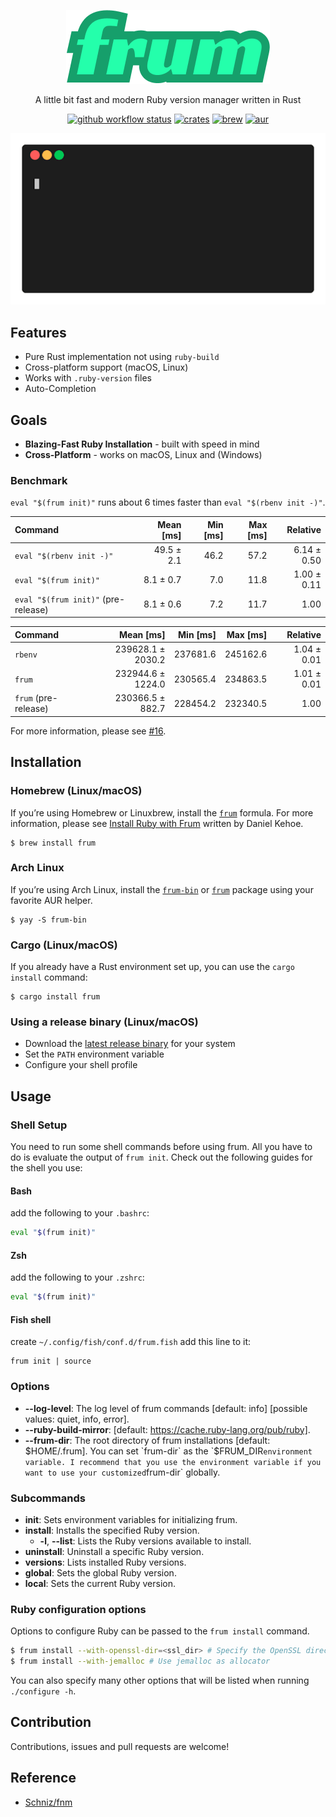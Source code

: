 <div align="center">

![frum](./resources/logo.png)

A little bit fast and modern Ruby version manager written in Rust

[![github workflow status](https://img.shields.io/github/workflow/status/TaKO8Ki/frum/CI/main)](https://github.com/TaKO8Ki/frum/actions) [![crates](https://img.shields.io/crates/v/frum.svg?logo=rust)](https://crates.io/crates/frum) [![brew](https://img.shields.io/homebrew/v/frum?color=blue)](https://formulae.brew.sh/formula/frum) [![aur](https://img.shields.io/aur/version/frum-bin?color=yellow)](https://aur.archlinux.org/packages/frum-bin)

![usage](./resources/frum.gif)

</div>

## Features

- Pure Rust implementation not using `ruby-build`
- Cross-platform support (macOS, Linux)
- Works with `.ruby-version` files
- Auto-Completion

## Goals

- **Blazing-Fast Ruby Installation** - built with speed in mind
- **Cross-Platform** - works on macOS, Linux and (Windows)

### Benchmark

`eval "$(frum init)"` runs about 6 times faster than `eval "$(rbenv init -)"`.

| Command | Mean [ms] | Min [ms] | Max [ms] | Relative |
|:---|---:|---:|---:|---:|
| `eval "$(rbenv init -)"` | 49.5 ± 2.1 | 46.2 | 57.2 | 6.14 ± 0.50 |
| `eval "$(frum init)"` | 8.1 ± 0.7 | 7.0 | 11.8 | 1.00 ± 0.11 |
| `eval "$(frum init)"` (pre-release) | 8.1 ± 0.6 | 7.2 | 11.7 | 1.00 |

| Command | Mean [ms] | Min [ms] | Max [ms] | Relative |
|:---|---:|---:|---:|---:|
| `rbenv` | 239628.1 ± 2030.2 | 237681.6 | 245162.6 | 1.04 ± 0.01 |
| `frum` | 232944.6 ± 1224.0 | 230565.4 | 234863.5 | 1.01 ± 0.01 |
| `frum` (pre-release) | 230366.5 ± 882.7 | 228454.2 | 232340.5 | 1.00 |

For more information, please see [#16](https://github.com/TaKO8Ki/frum/pull/16).

## Installation

### Homebrew (Linux/macOS)

If you’re using Homebrew or Linuxbrew, install the [`frum`](https://formulae.brew.sh/formula/frum) formula. For more information, please see [Install Ruby with Frum](https://mac.install.guide/ruby/14.html) written by Daniel Kehoe.

```
$ brew install frum
```

### Arch Linux

If you’re using Arch Linux, install the [`frum-bin`](https://aur.archlinux.org/packages/frum-bin) or [`frum`](https://aur.archlinux.org/packages/frum) package using your favorite AUR helper.

```
$ yay -S frum-bin
```

### Cargo (Linux/macOS)

If you already have a Rust environment set up, you can use the `cargo install` command:

```
$ cargo install frum
```

### Using a release binary (Linux/macOS)

- Download the [latest release binary](https://github.com/TaKO8Ki/frum/releases) for your system
- Set the `PATH` environment variable
- Configure your shell profile

## Usage

### Shell Setup

You need to run some shell commands before using frum. All you have to do is evaluate the output of `frum init`. Check out the following guides for the shell you use:

#### Bash

add the following to your `.bashrc`:

```bash
eval "$(frum init)"
```

#### Zsh

add the following to your `.zshrc`:

```zsh
eval "$(frum init)"
```

#### Fish shell

create `~/.config/fish/conf.d/frum.fish` add this line to it:

```fish
frum init | source
```

### Options

- **--log-level**: The log level of frum commands [default: info] [possible values: quiet, info, error].
- **--ruby-build-mirror**: [default: https://cache.ruby-lang.org/pub/ruby].
- **--frum-dir**: The root directory of frum installations [default: $HOME/.frum]. You can set `frum-dir` as the `$FRUM_DIR` environment variable. I recommend that you use the environment variable if you want to use your customized `frum-dir` globally.

### Subcommands

- **init**: Sets environment variables for initializing frum.
- **install**: Installs the specified Ruby version.
    - **-l**, **--list**: Lists the Ruby versions available to install.
- **uninstall**: Uninstall a specific Ruby version.
- **versions**: Lists installed Ruby versions.
- **global**: Sets the global Ruby version.
- **local**: Sets the current Ruby version.

### Ruby configuration options

Options to configure Ruby can be passed to the `frum install` command.

```sh
$ frum install --with-openssl-dir=<ssl_dir> # Specify the OpenSSL directory
$ frum install --with-jemalloc # Use jemalloc as allocator
```

You can also specify many other options that will be listed when running `./configure -h`.

## Contribution

Contributions, issues and pull requests are welcome!

## Reference

- [Schniz/fnm](https://github.com/Schniz/fnm)

